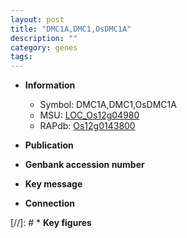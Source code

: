 ```yaml
---
layout: post
title: "DMC1A,DMC1,OsDMC1A"
description: ""
category: genes
tags: 
---
```


* **Information**  
    + Symbol: DMC1A,DMC1,OsDMC1A  
    + MSU: [LOC_Os12g04980](http://rice.uga.edu/cgi-bin/ORF_infopage.cgi?orf=LOC_Os12g04980)  
    + RAPdb: [Os12g0143800](http://rapdb.dna.affrc.go.jp/viewer/gbrowse_details/irgsp1?name=Os12g0143800)  

* **Publication**  

* **Genbank accession number**  

* **Key message**  

* **Connection**  

[//]: # * **Key figures**  


